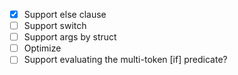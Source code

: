 - [x] Support else clause
- [ ] Support switch
- [ ] Support args by struct
- [ ] Optimize
- [ ] Support evaluating the multi-token [if] predicate?